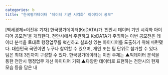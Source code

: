 ```yaml
---
categories: b
title: "한국평가데이터 ‘데이터 기반 시각화’ 아이디어 공모"
---
```

[백세경제=이진우 기자] 한국평가데이터(KoDATA)가 ‘천안시 데이터 기반 시각화 아이디어 공모전&#39;을 개최한다. 천안시에서 주관하고 KoDATA가 주최하는 이번 공모전은 데이터 분석을 토대로 행정업무를 혁신하고 실효성 있는 아이디어를 도출하기 위해 마련됐다. 대한민국 국민이면 누구나 참여할 수 있으며, 개인 또는 팀 단위로 참가할 수 있다. 팀은 최대 3인까지 구성할 수 있다. 한국평가데이터는 이번 주제는 ▲빅데이터 분석을 통한 천안시 행정업무 개선 아이디어 기획 ▲다양한 데이터로 표현하는 천안시의 현재 모습 등을 담은 내